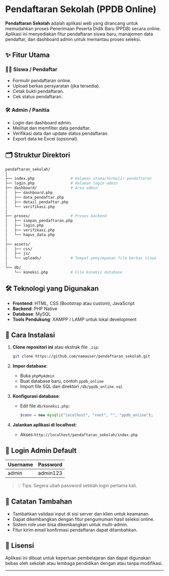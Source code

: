 
# Pendaftaran Sekolah (PPDB Online)

**Pendaftaran Sekolah** adalah aplikasi web yang dirancang untuk memudahkan proses Penerimaan Peserta Didik Baru (PPDB) secara online. Aplikasi ini menyediakan fitur pendaftaran siswa baru, manajemen data pendaftar, dan dashboard admin untuk memantau proses seleksi.

## ✨ Fitur Utama

### 🧑‍🎓 Siswa / Pendaftar
- Formulir pendaftaran online.
- Upload berkas persyaratan (jika tersedia).
- Cetak bukti pendaftaran.
- Cek status pendaftaran.

### 🛠️ Admin / Panitia
- Login dan dashboard admin.
- Melihat dan memfilter data pendaftar.
- Verifikasi data dan update status pendaftaran.
- Export data ke Excel (opsional).

## 🗂️ Struktur Direktori

```bash
pendaftaran_sekolah/
│
├── index.php                # Halaman utama/formulir pendaftaran
├── login.php                # Halaman login admin
├── dashboard/               # Area admin
│   ├── dashboard.php
│   ├── data_pendaftar.php
│   ├── detail_pendaftar.php
│   └── verifikasi.php
│
├── proses/                  # Proses backend
│   ├── simpan_pendaftaran.php
│   ├── login.php
│   ├── verifikasi.php
│   └── hapus_data.php
│
├── assets/
│   ├── css/
│   ├── js/
│   └── uploads/             # Tempat penyimpanan file berkas siswa
│
└── db/
    └── koneksi.php          # File koneksi database
```

## 🛠️ Teknologi yang Digunakan

- **Frontend**: HTML, CSS (Bootstrap atau custom), JavaScript
- **Backend**: PHP Native
- **Database**: MySQL
- **Tools Pendukung**: XAMPP / LAMP untuk lokal development

## 💾 Cara Instalasi

1. **Clone repositori ini** atau ekstrak file `.zip`:
   ```bash
   git clone https://github.com/namauser/pendaftaran_sekolah.git
   ```

2. **Impor database**:
   - Buka `phpMyAdmin`
   - Buat database baru, contoh `ppdb_online`
   - Import file SQL dari direktori `/db/ppdb_online.sql`

3. **Konfigurasi database**:
   - Edit file `db/koneksi.php`:
     ```php
     $conn = new mysqli("localhost", "root", "", "ppdb_online");
     ```

4. **Jalankan aplikasi di localhost**:
   - Akses `http://localhost/pendaftaran_sekolah/index.php`

## 🔐 Login Admin Default

| Username | Password |
|----------|----------|
| admin    | admin123 |

> 💡 Tips: Segera ubah password setelah login pertama kali.

## 📌 Catatan Tambahan

- Tambahkan validasi input di sisi server dan klien untuk keamanan.
- Dapat dikembangkan dengan fitur pengumuman hasil seleksi online.
- Sistem role user bisa dikembangkan untuk multi-admin.
- Fitur kirim email konfirmasi pendaftaran dapat ditambahkan.

## 📄 Lisensi

Aplikasi ini dibuat untuk keperluan pembelajaran dan dapat digunakan bebas oleh sekolah atau lembaga pendidikan dengan atau tanpa modifikasi.

---
